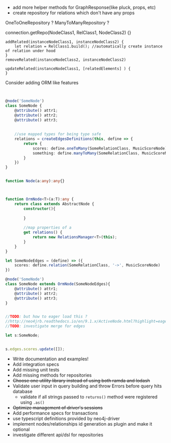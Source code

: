 - add more helper methods for GraphResponse(like pluck, props, etc)
- create repository for relations which don't have any props

OneToOneRepository ?
ManyToManyRepository ?

connection.getRepo(NodeClass1, RelClass1, NodeClass2) {}

```
addRelated(instanceNodeClass1, instanceNodeClass2) {
    let relation = RelClass1.build(); //automatically create instance of relation under hood
}
removeRelated(instanceNodeClass2, instanceNodeClass2)
 
updateRelated(instanceNodeClass1, [relatedElements] ) {
}
```


Consider adding ORM like features 

```typescript


@node('SomeNode')
class SomeNode {
    @attribute() attr1;
    @attribute() attr2;
    @attribute() attr3;
    
    
    //use mapped types for being type safe
    relations = createEdgesDefinitions(this, define => {
        return {
            scores: define.oneToMany(SomeRelationClass, MusicScoreNode)
            something: define.manyToMany(SomeRelationClass, MusicScoreNode)
        }    
    })
}


function Node(a:any):any{}



function OrmNode<T>(a:T):any {
    return class extends AbstractNode {
        constructor(){
            
        }
        
        //map properties of a
        get relations() {
            return new RelationsManager<T>(this);
        }
    }
}

let SomeNodeEdges = (define) => ({
    scores: define.relation(SomeRelationClass, '->', MusicScoreNode)
})

@node('SomeNode')
class SomeNode extends OrmNode(SomeNodeEdges){
    @attribute() attr1;
    @attribute() attr2;
    @attribute() attr3;
}


//TODO: but how to eager load this ?
//http://neo4jrb.readthedocs.io/en/9.1.x/ActiveNode.html?highlight=eager
//TODO: investigate merge for edges

let s:SomeNode;


s.edges.scores.update([]);


```



* Write documentation and examples!
* Add integration specs
* Add missing unit tests
* Add missing methods for repositories
* ~~Choose one utility library instead of using both ramda and lodash~~ 
* Validate user input in query building and throw Errors before query hits database
    * validate if all strings passed to ```returns()``` method were registered using ```.as()```
* ~~Optimize management of driver's sessions~~
* Add performance specs for transactions
* use typescript definitions provided by neo4j-driver
* implement nodes/relationships id generation as plugin and make it optional 
* investigate different api/dsl for repositories
